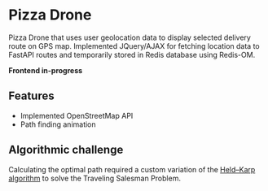 # Pizza Drone

Pizza Drone that uses user geolocation data to display selected delivery route on GPS map. Implemented JQuery/AJAX for fetching location data to FastAPI routes and temporarily stored in Redis database using Redis-OM.

**Frontend in-progress**

## Features

* Implemented OpenStreetMap API
* Path finding animation

## Algorithmic challenge

Calculating the optimal path required a custom variation of the [Held–Karp algorithm](https://en.wikipedia.org/wiki/Held%E2%80%93Karp_algorithm) to solve the Traveling Salesman Problem.
